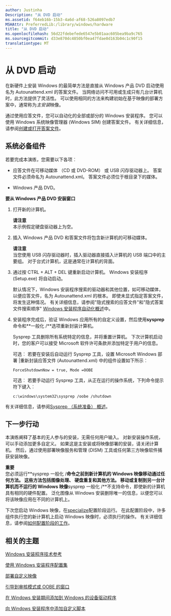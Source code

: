 ```yaml
---
author: Justinha
Description: "从 DVD 启动"
ms.assetid: f64eb16b-15b3-4a6d-af68-526a8097edb7
MSHAttr: PreferredLib:/library/windows/hardware
title: "从 DVD 启动"
ms.openlocfilehash: 56d22fdebefede6547e5b01aac605bea9ba9c765
ms.sourcegitcommit: d33e870dc4850bf0ea47fdae0d163b04c1c90f15
translationtype: MT
---
```

# <a name="boot-from-a-dvd"></a>从 DVD 启动


在新硬件上安装 Windows 的最简单方法是直接从 Windows 产品 DVD 启动使用名为 Autounattend.xml 的答案文件。 当网络访问不可用或生成只有几台计算机时，此方法提供了灵活性。 可以使用相同的方法来构建初始在基于映像的部署方案中，通常称为*主安装*映像。

通过使用应答文件，您可以自动化的全部或部分的 Windows 安装程序。 您可以使用 Windows 系统映像管理器 (Windows SIM) 创建答案文件。 有关详细信息，请参阅[创建或打开答案文件](https://msdn.microsoft.com/library/windows/hardware/dn915085)。

## <a name="span-idprerequisitesspanspan-idprerequisitesspanspan-idprerequisitesspanprerequisites"></a><span id="Prerequisites"></span><span id="prerequisites"></span><span id="PREREQUISITES"></span>系统必备组件


若要完成本演练，您需要以下各项︰

-   应答文件在可移动媒体 （CD 或 DVD-ROM） 或 USB 闪存驱动器上。 答案文件必须命名为 Autounattend.xml。 答案文件必须位于根目录下的媒体。

-   Windows 产品 DVD。

**要从 Windows 产品 DVD 安装窗口**

1.  打开新的计算机。

    **请注意**  
    本示例假定硬盘驱动器上为空。

     

2.  插入 Windows 产品 DVD 和答案文件将包含新计算机的可移动媒体。

    **请注意**  
    当您使用 USB 闪存驱动器时，插入驱动器直接插入计算机的 USB 端口中的主要组。 对于台式计算机，这是通常在计算机的背面。

     

3.  通过按 CTRL + ALT + DEL 键重新启动计算机。 Windows 安装程序 (Setup.exe) 将自动启动。

    默认情况下，Windows 安装程序搜索的驱动器和其他位置，如可移动媒体，以便应答文件，名为 Autounattend.xml 的根本。 即使未显式指定答案文件，将发生这种情况。 有关详细信息，请参阅"隐式搜索的应答文件"和"隐式答案文件搜索顺序" [Windows 安装程序自动化概述](windows-setup-automation-overview.md)中。

4.  安装程序完成后，验证 Windows 应用所有的自定义设置，然后使用**sysprep**命令和**一般化 /**选项重新封装计算机。

    Sysprep 工具删除所有系统特定的信息，并将重置计算机。 下次计算机启动时，您的客户可以接受 Microsoft 软件许可条款并添加特定于用户的信息。

    可选︰ 若要在安装后自动运行 Sysprep 工具，设置 Microsoft Windows 部署 |重新封装应答文件 (Autounattend.xml) 中的组件设置如下所示︰

    `ForceShutdownNow = true, Mode =OOBE`

    可选︰ 若要手动运行 Sysprep 工具，从正在运行的操作系统，下列命令提示符下键入︰

    `c:\windows\system32\sysprep /oobe /shutdown`

有关详细信息，请参阅[Sysprep （系统准备） 概述](sysprep--system-preparation--overview.md)。

## <a name="span-idnextstepsspanspan-idnextstepsspanspan-idnextstepsspannext-steps"></a><span id="Next_Steps"></span><span id="next_steps"></span><span id="NEXT_STEPS"></span>下一步行动


本演练阐释了基本的无人参与的安装，无需任何用户输入。 对新安装操作系统，可以手动添加更多自定义。 如果这是主安装或将映像部署的安装，请关闭计算机。 然后，通过使用部署映像服务和管理 (DISM) 工具或任何第三方映像软件捕获安装映像。

**重要**  
您必须运行**sysprep 一般化 /**命令之前到新计算机的 Windows 映像移动通过任何方法。 这些方法包括图像处理、 硬盘重复和其他方法。 移动或复制到另一台计算机而不运行的 Windows 映像**sysprep 一般化 /**不支持命令，即使新的计算机具有相同的硬件配置。 泛化图像从 Windows 安装删除唯一的信息，以便您可以将该映像应用在不同的计算机上。

下次您启动 Windows 映像，在[specialize](specialize.md)配置阶段运行。 在此配置阶段中，许多组件执行您的新计算机上启动 Windows 映像时，必须执行的操作。 有关详细信息，请参阅[如何配置阶段的工作](how-configuration-passes-work.md)。

 

## <a name="span-idrelatedtopicsspanrelated-topics"></a><span id="related_topics"></span>相关的主题


[Windows 安装程序技术参考](windows-setup-technical-reference.md)

[使用 Windows 安装程序配置集](use-a-configuration-set-with-windows-setup.md)

[部署自定义映像](deploy-a-custom-image.md)

[引导到审核模式或 OOBE 的窗口](boot-windows-to-audit-mode-or-oobe.md)

[在 Windows 安装期间添加到 Windows 的设备驱动程序](add-device-drivers-to-windows-during-windows-setup.md)

[向 Windows 安装程序中添加自定义脚本](add-a-custom-script-to-windows-setup.md)

 

 







